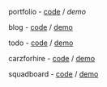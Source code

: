 portfolio  -  [code](https://github.com/glennbarosen/portfolio)  /  *demo*

blog  -  [code](https://github.com/glennbarosen/wa-blog)  /  [demo](https://blog.glennbarosen.me)

todo - [code](https://github.com/glennbarosen/vanillajs-todo)  /  [demo](https://todo.glennbarosen.me)

carzforhire - [code](https://github.com/glennbarosen/carzforhire)  /  [demo](https://carzforhire.glennbarosen.me)

squadboard - [code](https://github.com/glennbarosen/squad-leaderboard)  /  [demo](https://squadboard.glennbarosen.me)